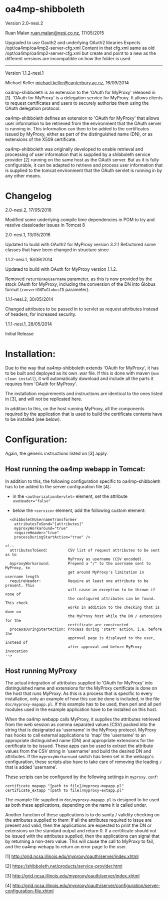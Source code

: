 oa4mp-shibboleth
================

Version 2.0-nesi.2

Ruan Malan <ruan.malan@nesi.co.nz>, 17/05/2015

Upgraded to use Oauth2 and underlying OAuth2 libraries
Expects /opt/oa4mp/oa4mp2-server-cfg.xml
Content in that cfg.xml same as old /opt/oa4mp/oa4mp2-server-cfg.xml
but create and point to a new
<fileStore path="/opt/oa4mp/storage2"> as the different versions are
incompatible on how the folder is used

-------------------------------------------------

Version 1.1.2-nesi.1

Michael Keller <michael.keller@canterbury.ac.nz>, 16/09/2014


oa4mp-shibboleth is an extension to the 'OAuth for MyProxy' released in [1].
'OAuth for MyProxy' is a delegation service for MyProxy. It allows clients
to request certificates and users to securely authorize them using the
OAuth delegation protocol.

oa4mp-shibboleth defines an extension to 'OAuth for MyProxy' that allows
user information to be retrieved from the environment that the OAuth server
is running in. This information can then to be added to the certificates
issued by MyProxy, either as part of the distinguished name (DN), or as
extensions of the X509 certificate.

oa4mp-shibboleth was originally developed to enable retrieval and processing
of user information that is supplied by a shibboleth service provider [2]
running on the same host as the OAuth server. But as it is fully configurable,
it can be adapted to retrieve and process user information that is supplied
to the tomcat environment that the OAuth servlet is running in by any other means.


# Changelog

2.0-nesi.2, 17/05/2016

Modified some underlying compile time dependencies in POM to try and resolve
classloader issues in Tomcat 8

2.0-nesi.1, 13/05/2016

Updated to build with OAuth2 for MyProxy version 3.2.1
Refactored some classes that have been changed in structure since

1.1.2-nesi.1, 16/09/2014

Updated to build with OAuth for MyProxy version 1.1.2.

Removed `returnDnAsUsername` parameter, as this is now provided by the stock
OAuth for MyProxy, including the conversion of the DN into Globus format
(`convertDNToGlobusID` parameter).

1.1.1-nesi.2, 30/05/2014

Changed attributes to be passed in to servlet as request attributes instead of
headers, for increased security.

1.1.1-nesi.1, 28/05/2014

Initial Release


# Installation:

Due to the way that oa4mp-shibboleth extends 'OAuth for MyProxy', it has to be
built and deployed as its own .war file. If this is done with maven
(`mvn clean install`), it will automatically download and include all the parts
it requires from 'OAuth for MyProxy'.

The installation requirements and instructions are identical to the ones listed
in [3], and will not be replicated here.

In addition to this, on the host running MyProxy, all the components required by
the application that is used to build the certificate contents have to be
installed (see below).


# Configuration:

Again, the generic instructions listed on [3] apply.

## Host running the oa4mp webapp in Tomcat:

In addition to this, the following configuration specific to oa4mp-shibboleth
has to be added to the server configuration file [4]:

- in the `<authorizationServlet>` element, set the attribute `useHeader="false"`

- below the `<service>` element, add the following custom element:

````
  <shibbolethUsernameTransformer
    attributesToSend="[attributes]"
    myproxyWorkaround="true"
    requireHeader="true"
    processDuringStartAction="true" />

<!--
  attributesToSend:         CSV list of request attributes to be sent as to
                            MyProxy as username (CSV encoded).
  myproxyWorkaround:        Prepend a "/" to the username sent to MyProxy, to
                            get around MyProxy's limitation in username length
  requireHeader:            Require at least one attribute to be present. This
                            will cause an exception to be thrown if none of
                            the configured attributes can be found. This check
                            works in addition to the checking that is done on
                            the MyProxy host while the DN / extensions for the
                            certificate are constructed
  processDuringStartAction: Process during 'start' action, i.e. before the
                            approval page is displayed to the user, instead of
                            after approval and before MyProxy invocation
-->
````


## Host running MyProxy    

The actual integration of attributes supplied to 'OAuth for MyProxy' into
distinguished name and extensions for the MyProxy certificate is done
on the host that runs MyProxy. As this is a process that is specific to every
installation, only an example of how this can be done is included, in the file
`doc/myproxy-mapapp.pl`. If this example has to be used, then perl and all perl
modules used in the example application have to be installed on this host.

When the oa4mp webapp calls MyProxy, it supplies the attributes retrieved from
the web session as comma separated values (CSV) packed into the string that is
designated as 'username' in the  MyProxy protocol.
MyProxy has hooks to call external applications to 'map' the 'username' to an
appropriate distinguished name (DN) and appropriate extensions for the
certificate to be issued. These apps can be used to extract the attribute values
from the CSV string in 'username' and build the desired DN and attributes. If the
`myproxyWorkaround` switch has been set in the webapp's configuration, these scripts
also have to take care of removing the leading `/` that is added 'username'.

These scripts can be configured by the following settings in `myproxy.conf`:

````
certificate_mapapp "[path to file]/myproxy-mapapp.pl"
certificate_extapp "[path to file]/myproxy-extapp.pl"
````

The example file supplied in `doc/myproxy-mapapp.pl` is designed to be used as both
these applications, depending on the name it is called under.

Another function of these applications is to do sanity / validity checking on the
attributes supplied to them: If all the attributes required to issue are present
and valid, then the applications are expected to print the DN or extensions on the
standard output and return 0.
If a certificate should not be issued with the attributes supplied, then the
applications can signal that by returning a non-zero value. This will cause the call
to MyProxy to fail, and the oa4mp webapp to return an error page to the user.


[1] http://grid.ncsa.illinois.edu/myproxy/oauth/server/index.xhtml

[2] https://shibboleth.net/products/service-provider.html

[3] http://grid.ncsa.illinois.edu/myproxy/oauth/server/index.xhtml

[4] http://grid.ncsa.illinois.edu/myproxy/oauth/server/configuration/server-configuration-file.xhtml
